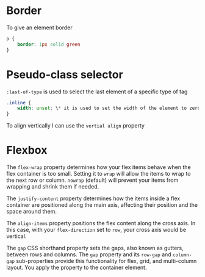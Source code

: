 # Border
To give an element border
```css
p {
	border: 1px solid green
}
```

# Pseudo-class selector
`:last-of-type` is used to select the last element of a specific type of tag


```css
.inline {
	width: unset; \* it is used to set the width of the element to zero (I think ) *\ 
}
```
To align vertically I can use the `vertial align` property


#  Flexbox
The `flex-wrap` property determines how your flex items behave when the flex container is too small. Setting it to `wrap` will allow the items to wrap to the next row or column. `nowrap` (default) will prevent your items from wrapping and shrink them if needed.

The `justify-content` property determines how the items inside a flex container are positioned along the main axis, affecting their position and the space around them.

The `align-items` property positions the flex content along the cross axis. In this case, with your `flex-direction` set to `row`, your cross axis would be vertical.

The `gap` CSS shorthand property sets the gaps, also known as gutters, between rows and columns. The `gap` property and its `row-gap` and `column-gap` sub-properties provide this functionality for flex, grid, and multi-column layout. You apply the property to the container element.